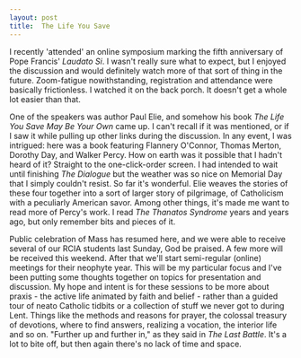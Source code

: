 ```yaml
---
layout: post
title:  The Life You Save 
---
```

I recently 'attended' an online symposium marking the fifth anniversary of Pope
Francis' _Laudato Si_. I wasn't really sure what to expect, but I enjoyed the
discussion and would definitely watch more of that sort of thing in the future.
Zoom-fatigue nowithstanding, registration and attendance were basically
frictionless. I watched it on the back porch. It doesn't get a whole lot easier
than that.

One of the speakers was author Paul Elie, and somehow his book _The Life You
Save May Be Your Own_ came up. I can't recall if it was mentioned, or if I saw
it while pulling up other links during the discussion. In any event, I was
intrigued: here was a book featuring Flannery O'Connor, Thomas Merton, Dorothy
Day, and Walker Percy. How on earth was it possible that I hadn't heard of it?
Straight to the one-click-order screen. I had intended to wait until finishing
_The Dialogue_ but the weather was so nice on Memorial Day that I simply
couldn't resist. So far it's wonderful. Elie weaves the stories of these four
together into a sort of larger story of pilgrimage, of Catholicism with a
peculiarly American savor. Among other things, it's made me want to read more of
Percy's work. I read _The Thanatos Syndrome_ years and years ago, but only
remember bits and pieces of it. 

Public celebration of Mass has resumed here, and we were able to receive several
of our RCIA students last Sunday, God be praised. A few more will be received
this weekend. After that we'll start semi-regular (online) meetings for their
neophyte year. This will be my particular focus and I've been putting some
thoughts together on topics for presentation and discussion. My hope and intent
is for these sessions to be more about praxis - the active life animated by
faith and belief - rather than a guided tour of neato Catholic tidbits or a
collection of stuff we never got to during Lent. Things like the
methods and reasons for prayer, the colossal treasury of devotions, where to
find answers, realizing a vocation, the interior life and so on. "Further up and
further in," as they said in _The Last Battle_. It's a lot to bite off, but then
again there's no lack of time and space. 
